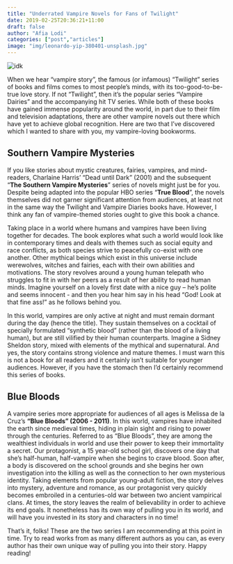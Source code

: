 ```yaml
---
title: "Underrated Vampire Novels for Fans of Twilight"
date: 2019-02-25T20:36:21+11:00
draft: false
author: "Afia Lodi"
categories: ["post","articles"]
image: "img/leonardo-yip-380401-unsplash.jpg"
---
```


![idk](/inline/vampire.gif)

When we hear “vampire story”, the famous (or infamous) “Twilight” series of books and films comes to most people’s minds, with its too-good-to-be-true love story. If not “Twilight”, then it’s the popular series “Vampire Dairies” and the accompanying hit TV series. While both of these books have gained immense popularity around the world, in part due to their film and television adaptations, there are other vampire novels out there which have yet to achieve global recognition. Here are two that I’ve discovered which I wanted to share with you, my vampire-loving bookworms.

## Southern Vampire Mysteries

If you like stories about mystic creatures, fairies, vampires, and mind-readers, Charlaine Harris’ “Dead until Dark” (2001) and the subsequent “**The Southern Vampire Mysteries**” series of novels might just be for you. Despite being adapted into the popular HBO series “**True Blood**”, the novels themselves did not garner significant attention from audiences, at least not in the same way the Twilight and Vampire Diaries books have. However, I think any fan of vampire-themed stories ought to give this book a chance.

Taking place in a world where humans and vampires have been living together for decades. The book explores what such a world would look like in contemporary times and deals with themes such as social equity and race conflicts, as both species strive to peacefully co-exist with one another. Other mythical beings which exist in this universe include werewolves, witches and fairies, each with their own abilities and motivations.
The story revolves around a young human telepath who struggles to fit in with her peers as a result of her ability to read human minds. Imagine yourself on a lovely first date with a nice guy – he’s polite and seems innocent - and then you hear him say in his head “God! Look at that fine ass!” as he follows behind you.

In this world, vampires are only active at night and must remain dormant during the day (hence the title). They sustain themselves on a cocktail of specially formulated “synthetic blood” (rather than the blood of a living human), but are still vilified by their human counterparts. Imagine a Sidney Sheldon story, mixed with elements of the mythical and supernatural. And yes, the story contains strong violence and mature themes. I must warn this is not a book for all readers and it certainly isn’t suitable for younger audiences. However, if you have the stomach then I’d certainly recommend this series of books.

## Blue Bloods

A vampire series more appropriate for audiences of all ages is Melissa de la Cruz’s **“Blue Bloods” (2006 - 2011)**. In this world, vampires have inhabited the earth since medieval times, hiding in plain sight and rising to power through the centuries. Referred to as “Blue Bloods”, they are among the wealthiest individuals in world and use their power to keep their immortality a secret.
Our protagonist, a 15 year-old school girl, discovers one day that she’s half-human, half-vampire when she begins to crave blood. Soon after, a body is discovered on the school grounds and she begins her own investigation into the killing as well as the connection to her own mysterious identity. Taking elements from popular young-adult fiction, the story delves into mystery, adventure and romance, as our protagonist very quickly becomes embroiled in a centuries-old war between two ancient vampirical clans.
At times, the story leaves the realm of believability in order to achieve its end goals. It nonetheless has its own way of pulling you in its world, and will have you invested in its story and characters in no time!

That’s it, folks! These are the two series I am recommending at this point in time. Try to read works from as many different authors as you can, as every author has their own unique way of pulling you into their story. Happy reading!
